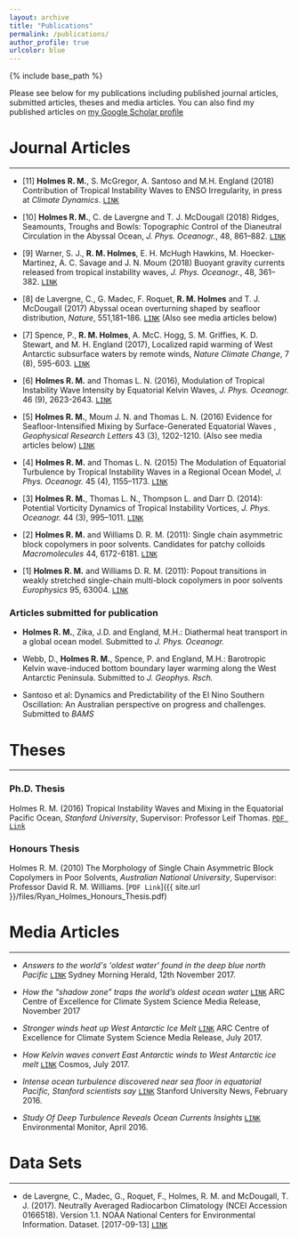```yaml
---
layout: archive
title: "Publications"
permalink: /publications/
author_profile: true
urlcolor: blue
---
```


{% include base_path %}

Please see below for my publications including published journal
articles, submitted articles, theses and media articles. You can also
find my published articles on [my Google Scholar
profile](https://scholar.google.com.au/citations?user=6g3s9ygAAAAJ&hl=en)

# Journal Articles
___
* [11] **Holmes R. M.**, S. McGregor, A. Santoso and M.H. England (2018)
 Contribution of Tropical Instability Waves to ENSO Irregularity, in
 press at *Climate
 Dynamics*. [`LINK`](https://doi.org/10.1007/s00382-018-4217-0)
 
* [10] **Holmes R. M.**, C. de Lavergne and T. J. McDougall (2018) Ridges,
 Seamounts, Troughs and Bowls: Topographic Control of the Dianeutral
 Circulation in the Abyssal Ocean, *J. Phys. Oceanogr.*, 48,
 861–882. [`LINK`](https://doi.org/10.1175/JPO-D-17-0141.1)
 
* [9] Warner, S. J., **R. M. Holmes**, E. H. McHugh Hawkins,
 M. Hoecker-Martinez, A. C. Savage and J. N. Moum (2018) Buoyant
 gravity currents released from tropical instability waves,
 *J. Phys. Oceanogr.*, 48,
 361–382. [`LINK`](https://doi.org/10.1175/JPO-D-17-0144.1)
 
* [8] de Lavergne, C., G. Madec, F. Roquet, **R. M. Holmes** and
 T. J. McDougall (2017) Abyssal ocean overturning shaped by seafloor
 distribution, *Nature*,
 551,181–186. [`LINK`](http://dx.doi.org/10.1038/nature24472)
 (Also see media articles below)
 
* [7] Spence, P., **R. M. Holmes**, A. McC. Hogg, S. M. Griffies,
 K. D. Stewart, and M. H. England (2017), Localized rapid warming of
 West Antarctic subsurface waters by remote winds, *Nature Climate
 Change*,  7 (8), 595-603. [`LINK`](http://dx.doi.org/10.1038/nclimate3335)
 
* [6] **Holmes R. M.** and Thomas L. N. (2016), Modulation of Tropical
 Instability Wave Intensity by Equatorial Kelvin Waves,
 *J. Phys. Oceanogr.* 46 (9),
 2623-2643. [`LINK`](http://dx.doi.org/10.1175/JPO-D-16-0064.1)
 
* [5] **Holmes R. M.**, Moum J. N. and Thomas L. N. (2016) Evidence for
 Seafloor-Intensified Mixing by Surface-Generated Equatorial Waves ,
 *Geophysical Research Letters* 43 (3), 1202-1210. (Also see media
 articles below) [`LINK`](http://dx.doi.org/10.1002/2015GL066472)
 
* [4] **Holmes R. M.** and Thomas L. N. (2015) The Modulation of Equatorial
 Turbulence by Tropical Instability Waves in a Regional Ocean Model,
 *J. Phys. Oceanogr.* 45 (4),
 1155–1173. [`LINK`](http://dx.doi.org/10.1175/JPO-D-14-0209.1)
 
* [3] **Holmes R. M.**, Thomas L. N., Thompson L. and Darr D. (2014):
 Potential Vorticity Dynamics of Tropical Instability Vortices,
 *J. Phys. Oceanogr.* 44 (3),
 995–1011. [`LINK`](http://dx.doi.org/10.1175/JPO-D-13-0157.1)
 
* [2] **Holmes R. M.** and Williams D. R. M. (2011): Single chain
 asymmetric block copolymers in poor solvents. Candidates for patchy
 colloids *Macromolecules* 44,
 6172-6181. [`LINK`](http://dx.doi.org/10.1021/ma200085w)
 
* [1] **Holmes R. M.** and Williams D. R. M. (2011): Popout transitions in
 weakly stretched single-chain multi-block copolymers in poor solvents
 *Europhysics* 95, 63004. [`LINK`](https://doi.org/10.1209/0295-5075/95/63004)

### Articles submitted for publication
* **Holmes R. M.**, Zika, J.D. and England, M.H.: Diathermal heat
transport in a global ocean model. Submitted to *J. Phys. Oceanogr.*

* Webb, D., **Holmes R. M.**, Spence, P. and England, M.H.: Barotropic
Kelvin wave-induced bottom boundary layer warming along the West
Antarctic Peninsula. Submitted to *J. Geophys. Rsch.*

* Santoso et al: Dynamics and Predictability of the El Nino Southern
Oscillation: An Australian perspective on progress and
challenges. Submitted to *BAMS*

# Theses
___

### Ph.D. Thesis
Holmes R. M. (2016) Tropical Instability Waves and Mixing in the
Equatorial Pacific Ocean, *Stanford University*, Supervisor: Professor
Leif Thomas. [`PDF Link`](https://purl.stanford.edu/qj214kp4156)

### Honours Thesis
Holmes R. M. (2010) The Morphology of Single Chain Asymmetric Block
Copolymers in Poor Solvents, *Australian National University*,
Supervisor: Professor David R. M. Williams. [`PDF Link`]({{ site.url
}}/files/Ryan_Holmes_Honours_Thesis.pdf)


# Media Articles
___


* *Answers to the world's 'oldest water' found in the deep blue north
Pacific* [`LINK`](http://www.smh.com.au/environment/answers-to-the-worlds-oldest-water-found-in-the-deep-blue-north-pacific-20171110-gzj2er.html)
Sydney Morning Herald, 12th November 2017.

* *How the “shadow zone” traps the world’s oldest ocean
water* [`LINK`](https://www.climatescience.org.au/content/1181-how-%E2%80%9Cshadow-zone%E2%80%9D-traps-world%E2%80%99s-oldest-ocean-water)
ARC Centre of Excellence for Climate System Science Media Release,
November 2017

* *Stronger winds heat up West Antarctic Ice
Melt* [`LINK`](https://www.climatescience.org.au/content/1165-stronger-winds-heat-west-antarctic-ice-melt)
ARC Centre of Excellence for Climate System Science Media Release,
July 2017.

* *How Kelvin waves convert East Antarctic winds to West Antarctic
ice
melt* [`LINK`](https://cosmosmagazine.com/climate/how-kelvin-waves-convert-east-antarctic-winds-to-west-antarctic-ice-melt)
Cosmos, July 2017.

* *Intense ocean turbulence discovered near sea floor in equatorial
Pacific, Stanford scientists
say* [`LINK`](https://earth.stanford.edu/news/intense-deep-ocean-turbulence-equatorial-pacific-could-help-drive-global-circulation)
Stanford University News, February 2016.

* *Study Of Deep Turbulence Reveals Ocean Currents
   Insights* [`LINK`](http://www.fondriest.com/news/study-deep-turbulence-reveals-ocean-currents-insights.htm)
   Environmental Monitor, April 2016.

# Data Sets
___

* de Lavergne, C., Madec, G., Roquet, F., Holmes, R. M. and McDougall,
T. J. (2017). Neutrally Averaged Radiocarbon Climatology (NCEI
Accession 0166518). Version 1.1. NOAA National Centers for
Environmental Information. Dataset. [2017-09-13]
[`LINK`](http://dx.doi.org/10.7289/V5833Q7K)





